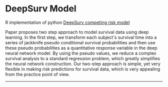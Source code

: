 # DeepSurv Model
R implementation of python [DeepSurv competing risk model](https://github.com/cmclean5/PublicHealthModels/issues/18)

Paper proposes two step approach to model survival data using deep learning. In the first step, we transform each subject's survival time into a series of jackknife pseudo conditional survival probabilities and then use these pseudo probabilities as a quantitative response variable in the deep neural network model. By using the pseudo values, we reduce a complex survival analysis to a standard regression problem, which greatly simplifies the neural network construction. Our two-step approach is simple, yet very flexible in making risk predictions for survival data, which is very appealing from the practice point of view.

---

